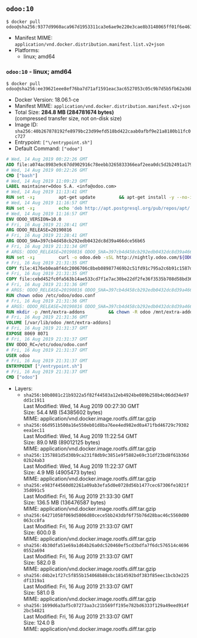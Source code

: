 ## `odoo:10`

```console
$ docker pull odoo@sha256:9377d9960aca967d1953311ca3e6ae9e220e3cae8b3148065ff01f6e4610fdbe
```

-	Manifest MIME: `application/vnd.docker.distribution.manifest.list.v2+json`
-	Platforms:
	-	linux; amd64

### `odoo:10` - linux; amd64

```console
$ docker pull odoo@sha256:ee39621eee8ef76ba7d71af1591eac3ac6527053c05c9b7d5b5fb62a36b928bb
```

-	Docker Version: 18.06.1-ce
-	Manifest MIME: `application/vnd.docker.distribution.manifest.v2+json`
-	Total Size: **284.8 MB (284781674 bytes)**  
	(compressed transfer size, not on-disk size)
-	Image ID: `sha256:40b267878192fe8979bc23d99efd518bd422caab0afbf9e21a8180b11fc0c727`
-	Entrypoint: `["\/entrypoint.sh"]`
-	Default Command: `["odoo"]`

```dockerfile
# Wed, 14 Aug 2019 00:22:26 GMT
ADD file:a074ac8983e9c67dd902916c78eebb3265833366eaf2eea0dc5d2b2491a1793c in / 
# Wed, 14 Aug 2019 00:22:26 GMT
CMD ["bash"]
# Wed, 14 Aug 2019 11:09:23 GMT
LABEL maintainer=Odoo S.A. <info@odoo.com>
# Wed, 14 Aug 2019 11:13:41 GMT
RUN set -x;         apt-get update         && apt-get install -y --no-install-recommends             ca-certificates             curl             dirmngr             node-less             python-gevent             python-ldap             python-pip             python-qrcode             python-renderpm             python-support             python-vobject             python-watchdog         && curl -o wkhtmltox.deb -sSL https://github.com/wkhtmltopdf/wkhtmltopdf/releases/download/0.12.5/wkhtmltox_0.12.5-1.jessie_amd64.deb         && echo '4d104ff338dc2d2083457b3b1e9baab8ddf14202 wkhtmltox.deb' | sha1sum -c -         && dpkg --force-depends -i wkhtmltox.deb         && apt-get -y install -f --no-install-recommends         && apt-get purge -y --auto-remove -o APT::AutoRemove::RecommendsImportant=false -o APT::AutoRemove::SuggestsImportant=false npm         && rm -rf /var/lib/apt/lists/* wkhtmltox.deb         && pip install psycogreen==1.0
# Wed, 14 Aug 2019 11:16:57 GMT
RUN set -x;         echo 'deb http://apt.postgresql.org/pub/repos/apt/ jessie-pgdg main' > etc/apt/sources.list.d/pgdg.list         && export GNUPGHOME="$(mktemp -d)"         && repokey='B97B0AFCAA1A47F044F244A07FCC7D46ACCC4CF8'         && gpg --batch --keyserver keyserver.ubuntu.com --recv-keys "${repokey}"         && gpg --armor --export "${repokey}" | apt-key add -         && rm -rf "$GNUPGHOME"         && apt-get update          && apt-get install -y postgresql-client         && rm -rf /var/lib/apt/lists/*
# Wed, 14 Aug 2019 11:16:57 GMT
ENV ODOO_VERSION=10.0
# Fri, 16 Aug 2019 21:28:41 GMT
ARG ODOO_RELEASE=20190816
# Fri, 16 Aug 2019 21:28:41 GMT
ARG ODOO_SHA=397cb4d458cb292edb0432dc8d39a466dce56b65
# Fri, 16 Aug 2019 21:31:34 GMT
# ARGS: ODOO_RELEASE=20190816 ODOO_SHA=397cb4d458cb292edb0432dc8d39a466dce56b65
RUN set -x;         curl -o odoo.deb -sSL http://nightly.odoo.com/${ODOO_VERSION}/nightly/deb/odoo_${ODOO_VERSION}.${ODOO_RELEASE}_all.deb         && echo "${ODOO_SHA} odoo.deb" | sha1sum -c -         && dpkg --force-depends -i odoo.deb         && apt-get update         && apt-get -y install -f --no-install-recommends         && rm -rf /var/lib/apt/lists/* odoo.deb
# Fri, 16 Aug 2019 21:31:35 GMT
COPY file:4176eb0ea8f4dc2006706c8beb089877469b2c51fd91c795a2c6b91c1587dff1 in / 
# Fri, 16 Aug 2019 21:31:35 GMT
COPY file:cebd452fc0fa563b14ae533cd7f1e7ac30be22df2fe36f3535b708d58bd3601d in /etc/odoo/ 
# Fri, 16 Aug 2019 21:31:36 GMT
# ARGS: ODOO_RELEASE=20190816 ODOO_SHA=397cb4d458cb292edb0432dc8d39a466dce56b65
RUN chown odoo /etc/odoo/odoo.conf
# Fri, 16 Aug 2019 21:31:36 GMT
# ARGS: ODOO_RELEASE=20190816 ODOO_SHA=397cb4d458cb292edb0432dc8d39a466dce56b65
RUN mkdir -p /mnt/extra-addons         && chown -R odoo /mnt/extra-addons
# Fri, 16 Aug 2019 21:31:36 GMT
VOLUME [/var/lib/odoo /mnt/extra-addons]
# Fri, 16 Aug 2019 21:31:37 GMT
EXPOSE 8069 8071
# Fri, 16 Aug 2019 21:31:37 GMT
ENV ODOO_RC=/etc/odoo/odoo.conf
# Fri, 16 Aug 2019 21:31:37 GMT
USER odoo
# Fri, 16 Aug 2019 21:31:37 GMT
ENTRYPOINT ["/entrypoint.sh"]
# Fri, 16 Aug 2019 21:31:37 GMT
CMD ["odoo"]
```

-	Layers:
	-	`sha256:b0b8081c21b9322a5f82f44583a12eb4924be089b258b4c06dd34e97dd1c1911`  
		Last Modified: Wed, 14 Aug 2019 00:27:30 GMT  
		Size: 54.4 MB (54385602 bytes)  
		MIME: application/vnd.docker.image.rootfs.diff.tar.gzip
	-	`sha256:66d951b500a16e550eb01d8ba76ee4ed982ed0a471fbd46729c79302eea1ec11`  
		Last Modified: Wed, 14 Aug 2019 11:22:54 GMT  
		Size: 89.0 MB (89012125 bytes)  
		MIME: application/vnd.docker.image.rootfs.diff.tar.gzip
	-	`sha256:1357881d5d30b9ca231f8db9c3851e9f5882e69c31df23bd8f61b36d02b24ab3`  
		Last Modified: Wed, 14 Aug 2019 11:22:37 GMT  
		Size: 4.9 MB (4905473 bytes)  
		MIME: application/vnd.docker.image.rootfs.diff.tar.gzip
	-	`sha256:e983f44560d02261a09ab3efa5d0e0728d56b1477cec67306fe1021f35d091c5`  
		Last Modified: Fri, 16 Aug 2019 21:33:30 GMT  
		Size: 136.5 MB (136476587 bytes)  
		MIME: application/vnd.docker.image.rootfs.diff.tar.gzip
	-	`sha256:64271058f069d5806d80cece5bb243dbf6f75b76d28bac46c5560d00063cc8fa`  
		Last Modified: Fri, 16 Aug 2019 21:33:07 GMT  
		Size: 600.0 B  
		MIME: application/vnd.docker.image.rootfs.diff.tar.gzip
	-	`sha256:4b30dfa51e69a1d64b26a0dc520460ef5cd3bdfa7f6dc576514c46960552a694`  
		Last Modified: Fri, 16 Aug 2019 21:33:07 GMT  
		Size: 582.0 B  
		MIME: application/vnd.docker.image.rootfs.diff.tar.gzip
	-	`sha256:d4b2e1f27c5f855b154068b88cbc1814592bdf383f85eec1bcb3e225df1319a1`  
		Last Modified: Fri, 16 Aug 2019 21:33:07 GMT  
		Size: 581.0 B  
		MIME: application/vnd.docker.image.rootfs.diff.tar.gzip
	-	`sha256:1699d6a3af5c07273aa3c21b569ff195e782bd6333f129a49eed914f2bc54821`  
		Last Modified: Fri, 16 Aug 2019 21:33:07 GMT  
		Size: 124.0 B  
		MIME: application/vnd.docker.image.rootfs.diff.tar.gzip
